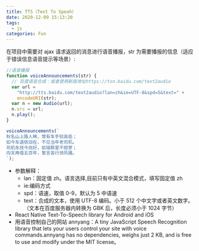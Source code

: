 ```yaml
---
title: TTS（Text To Speah）
date: 2020-12-09 15:13:20
tags:
  - js
categories: Fun
---
```


在项目中需要对 ajax 请求返回的消息进行语音播报，str 为需要播报的信息（适应于错误信息语音提示等场景）:

<!-- more -->

```js
//语音播报
function voiceAnnouncements(str) {
  // 百度语音合成：或者使用新版地址https://tsn.baidu.com/text2audio
  var url =
    "http://tts.baidu.com/text2audio?lan=zh&ie=UTF-8&spd=5&text=" +
    encodeURI(str);
  var n = new Audio(url);
  n.src = url;
  n.play();
}

voiceAnnouncements(`
秋名山上路人稀，常有车手较高低；
如今车道依旧在，不见当年老司机。
司机车技今尚好，前端群里不寂寥；
向天再借五百年，誓言各行领风骚。
`);
```

- 参数解释：
  - lan：固定值 zh。语言选择,目前只有中英文混合模式，填写固定值 zh
  - ie:编码方式
  - spd：语速，取值 0-9，默认为 5 中语速
  - text：合成的文本，使用 UTF-8 编码。小于 512 个中文字或者英文数字。（文本在百度服务器内转换为 GBK 后，长度必须小于 1024 字节）
- React Native Text-To-Speech library for Android and iOS
- 用语音控制自己的网站 annyang：A tiny JavaScript Speech Recognition library that lets your users control your site with voice commands.annyang has no dependencies, weighs just 2 KB, and is free to use and modify under the MIT license。
